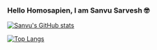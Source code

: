 ### Hello Homosapien, I am Sanvu Sarvesh 🤓

[![Sanvu's GitHub stats](https://github-readme-stats.vercel.app/api?username=SanvuSarvesh&show_icons=true)](https://github.com/SanvuSarvesh/github-readme-stats&show_icons=true)


[![Top Langs](https://github-readme-stats.vercel.app/api/top-langs/?username=SanvuSarvesh)](https://github.com/SanvuSarvesh/github-readme-stats&layout=compact)

<!--
**SanvuSarvesh/SanvuSarvesh** is a ✨ _special_ ✨ repository because its `README.md` (this file) appears on your GitHub profile.


